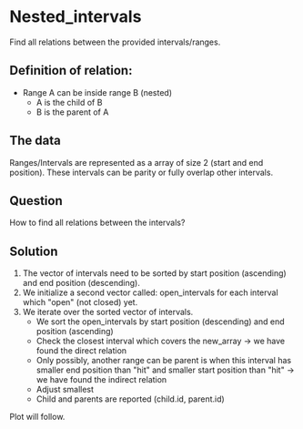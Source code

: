 # Nested_intervals 

Find all relations between the provided intervals/ranges. 

## Definition of relation:
- Range A can be inside range B (nested)
  - A is the child of B 
  - B is the parent of A

## The data
Ranges/Intervals are represented as a array of size 2 (start and end position). These intervals can be parity or fully overlap other intervals. 



## Question
How to find all relations between the intervals?

## Solution
1) The vector of intervals need to be sorted by start position (ascending) and end position (descending). 
2) We initialize a second vector called: open_intervals for each interval which "open" (not closed) yet. 
3) We iterate over the sorted vector of intervals.
    - We sort the open_intervals by start position (descending) and end position (ascending)
    - Check the closest interval which covers the new_array -> we have found the direct relation
    - Only possibly, another range can be parent is when this interval has smaller end position than "hit" and smaller start position than "hit" -> we have found the indirect relation
    - Adjust smallest
    - Child and parents are reported (child.id, parent.id)

Plot will follow. 